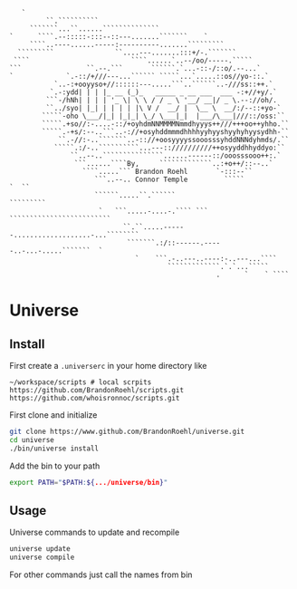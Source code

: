 ```
   `
         ``.``````````
     ```````...``......``````````````
`      ````.--:::::-:::--::---.......```````    `
     ````..----......-----:----------.......`````````
  `````````               ``....---.......:::+/-.```````
 ````                         ````......`..--/oo/-----.`````
```                ``.--.```       ``````.`...-::-/::o/.--...`
`             `.-::/+///---...`````` `````...`.....::os//yo-::.`
           `..-:+ooyyso+//::::::---.....```..``````..-///ss::++.`
          `.-:ydd| | | |_ __ (_)_   _____ _ __ ___  ___ -:+//+y/.`
         ```-/hNh| | | | '_ \| \ \ / / _ \ '__/ __|/ _ \.--://oh/.
         ``../syo| |_| | | | | |\ V /  __/ |  \__ \  __/:/--::+yo-`
        `````-oho \___/|_| |_|_| \_/ \___|_|  |___/\___|///::/oss:``
        `````.+so//:-....-::/+oyhdmNNMMMMNmmdhyyys++///+++oo++yhho.``
        `````.-+s/:--..```..-://+osyhddmmmdhhhhyyhyyshyyhyhyysydhh-``
            ``.-//:-..```````..-:://+oosyyyyssooosssyhddNNNdyhmds/.``
           `````.:/-..``````````...---:://////////++osyyddhhyddyo:``
               ``..--..```````````````......------::/ooosssooo++:.`
                ```......````By,     `````````````..:+o++/::--..`
                  ````.....``` Brandon Roehl       `-:::--``
                     ```..--.. Connor Temple         `````                 `  ``
                     ``````.....``.``````                              `````````
                      `   ```.....-....-.```` ```  `````````````````````````
                            ``.``.....------...................-...````````
                             ```````.:/::------.-----..-...-.....```````  `
                               `    ```.-..---..----:-..---...````
                                       `````````````.`.`...`````
                                                   .      `    ` ````
```
# Universe

## Install

First create a `.universerc` in your home directory like
```
~/workspace/scripts # local scrpits
https://github.com/BrandonRoehl/scripts.git
https://github.com/whoisronnoc/scripts.git
```

First clone and initialize
```bash
git clone https://www.github.com/BrandonRoehl/universe.git
cd universe
./bin/universe install
```

Add the bin to your path
```bash
export PATH="$PATH:${.../universe/bin}"
```

## Usage

Universe commands to update and recompile
```bash
universe update
universe compile
```

For other commands just call the names from bin
